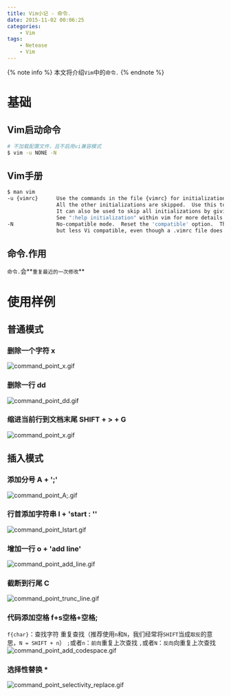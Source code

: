```yaml
---
title: Vim小记 - 命令.
date: 2015-11-02 00:06:25
categories:
    - Vim
tags:
    - Netease
    - Vim
---
```


{% note info %}
本文将介绍`Vim`中的`命令.`
{% endnote %}

<!-- more -->

# 基础

## Vim启动命令
```Zsh
# 不加载配置文件，且不启用vi兼容模式
$ vim -u NONE -N
```

## Vim手册
```Zsh
$ man vim
-u {vimrc}      Use the commands in the file {vimrc} for initializations.  
                All the other initializations are skipped.  Use this to edit a special  kind  of  files. 
                It can also be used to skip all initializations by giving the name "NONE". 
                See ":help initialization" within vim for more details.
-N              No-compatible mode.  Reset the 'compatible' option.  This will make Vim behave a bit better,
                but less Vi compatible, even though a .vimrc file does not exist.
```

## 命令.作用
`命令.`会**`重复最近的一次修改`**

# 使用样例

## 普通模式

### 删除一个字符 x
![command_point_x.gif](http://ouxz9b8l3.bkt.clouddn.com/command_point_x.gif)

### 删除一行 dd
![command_point_dd.gif](http://ouxz9b8l3.bkt.clouddn.com/command_point_dd.gif)

### 缩进当前行到文档末尾 SHIFT + > + G
![command_point_x.gif](http://ouxz9b8l3.bkt.clouddn.com/command_point_>G.gif)

## 插入模式

### 添加分号 A + ';'
![command_point_A;.gif](http://ouxz9b8l3.bkt.clouddn.com/command_point_A;.gif)

### 行首添加字符串 I + 'start : ''
![command_point_Istart.gif](http://ouxz9b8l3.bkt.clouddn.com/command_point_Istart.gif)

### 增加一行 o + 'add line'
![command_point_add_line.gif](http://ouxz9b8l3.bkt.clouddn.com/command_point_add_line.gif)

### 截断到行尾 C
![command_point_trunc_line.gif](http://ouxz9b8l3.bkt.clouddn.com/command_point_trunc_line.gif)

### 代码添加空格 f+s空格+空格;
`f{char}`：查找字符
重复查找（推荐使用`n`和`N`，我们经常将`SHIFT`当成`取反`的意思，`N = SHIFT + n`）
`;`或者`n`：`前向`重复上次查找
`,`或者`N`：`反向`向重复上次查找
![command_point_add_codespace.gif](http://ouxz9b8l3.bkt.clouddn.com/command_point_add_codespace.gif)

### 选择性替换 *
![command_point_selectivity_replace.gif](http://ouxz9b8l3.bkt.clouddn.com/command_point_selectivity_replace.gif)

<!-- indicate-the-source -->


